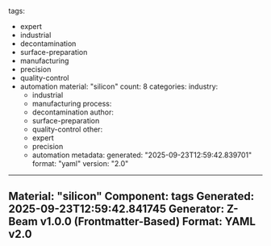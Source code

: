 tags:
  - expert
  - industrial
  - decontamination
  - surface-preparation
  - manufacturing
  - precision
  - quality-control
  - automation
material: "silicon"
count: 8
categories:
  industry:
    - industrial
    - manufacturing
  process:
    - decontamination
  author:
    - surface-preparation
    - quality-control
  other:
    - expert
    - precision
    - automation
metadata:
  generated: "2025-09-23T12:59:42.839701"
  format: "yaml"
  version: "2.0"

---
Material: "silicon"
Component: tags
Generated: 2025-09-23T12:59:42.841745
Generator: Z-Beam v1.0.0 (Frontmatter-Based)
Format: YAML v2.0
---